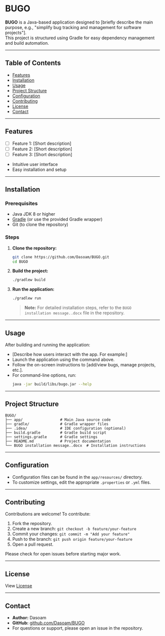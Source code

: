 # BUGO

**BUGO** is a Java-based application designed to [briefly describe the main purpose, e.g., "simplify bug tracking and management for software projects"].  
This project is structured using Gradle for easy dependency management and build automation.

---

## Table of Contents

- [Features](#features)
- [Installation](#installation)
- [Usage](#usage)
- [Project Structure](#project-structure)
- [Configuration](#configuration)
- [Contributing](#contributing)
- [License](#license)
- [Contact](#contact)

---

## Features

- [ ] Feature 1: [Short description]
- [ ] Feature 2: [Short description]
- [ ] Feature 3: [Short description]
- Intuitive user interface
- Easy installation and setup

---

## Installation

### Prerequisites

- Java JDK 8 or higher
- [Gradle](https://gradle.org/) (or use the provided Gradle wrapper)
- Git (to clone the repository)

### Steps

1. **Clone the repository:**
   ```bash
   git clone https://github.com/Dasoam/BUGO.git
   cd BUGO
   ```

2. **Build the project:**
   ```bash
   ./gradlew build
   ```

3. **Run the application:**
   ```bash
   ./gradlew run
   ```

   > **Note:** For detailed installation steps, refer to the `BUGO installation message..docx` file in the repository.

---

## Usage

After building and running the application:

- [Describe how users interact with the app. For example:]
- Launch the application using the command above.
- Follow the on-screen instructions to [add/view bugs, manage projects, etc.].
- For command-line options, run:
  ```bash
  java -jar build/libs/bugo.jar --help
  ```

---

## Project Structure

```
BUGO/
├── app/                 # Main Java source code
├── gradle/              # Gradle wrapper files
├── .idea/               # IDE configuration (optional)
├── build.gradle         # Gradle build script
├── settings.gradle      # Gradle settings
├── README.md            # Project documentation
└── BUGO installation message..docx  # Installation instructions
```

---

## Configuration

- Configuration files can be found in the `app/resources/` directory.
- To customize settings, edit the appropriate `.properties` or `.yml` files.

---

## Contributing

Contributions are welcome! To contribute:

1. Fork the repository.
2. Create a new branch: `git checkout -b feature/your-feature`
3. Commit your changes: `git commit -m "Add your feature"`
4. Push to the branch: `git push origin feature/your-feature`
5. Open a pull request.

Please check for open issues before starting major work.

---

## License

View [License](License)

---

## Contact

- **Author:** Dasoam
- **GitHub:** [github.com/Dasoam/BUGO](https://github.com/Dasoam/BUGO)
- For questions or support, please open an issue in the repository.

